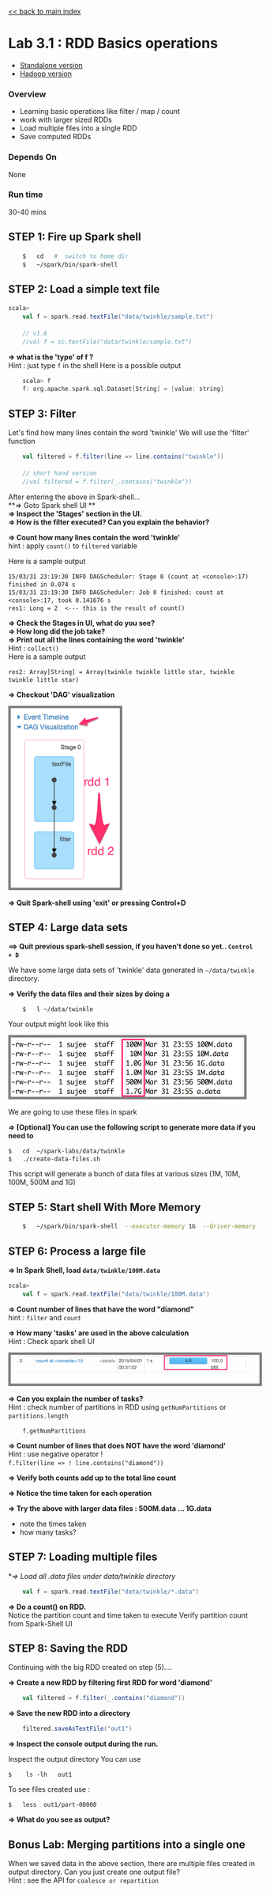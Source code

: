 <link rel='stylesheet' href='../assets/css/main.css'/>

[<< back to main index](../README.md)

Lab 3.1 : RDD Basics operations
================================

- [Standalone version](3.1-rdd-basics.md) 
- [Hadoop version](3.1H-rdd-hadoop.md)

### Overview
* Learning basic operations like filter / map / count
* work with larger sized RDDs
* Load multiple files into a single RDD
* Save computed RDDs



### Depends On
None

### Run time
30-40 mins


## STEP 1:  Fire up Spark shell

```bash
    $   cd   #  switch to home dir
    $   ~/spark/bin/spark-shell
```


## STEP 2: Load a simple text file

```scala
scala>
    val f = spark.read.textFile("data/twinkle/sample.txt")

    // v1.6
    //val f = sc.textFile("data/twinkle/sample.txt")
```


**=> what is the 'type' of f ?**  
Hint : just type `f` in the shell
Here is a possible output

```scala
    scala> f
    f: org.apache.spark.sql.Dataset[String] = [value: string]
```


## STEP 3: Filter
Let's find how many lines contain the word 'twinkle'
We will use the 'filter' function

```scala
    val filtered = f.filter(line => line.contains("twinkle"))

    // short hand version
    //val filtered = f.filter(_.contains("twinkle"))
```

After entering the above in Spark-shell...  
**=> Goto Spark shell UI **  
**=> Inspect the 'Stages' section in the UI.**  
**=> How is the filter executed? Can you explain the behavior?**  

**=> Count how many lines contain the word 'twinkle'**  
hint : apply `count()` to `filtered` variable

Here is a sample output

```console
15/03/31 23:19:30 INFO DAGScheduler: Stage 0 (count at <console>:17) finished in 0.074 s
15/03/31 23:19:30 INFO DAGScheduler: Job 0 finished: count at <console>:17, took 0.141676 s
res1: Long = 2  <--- this is the result of count()
```


**=> Check the Stages in UI,  what do you see?**  
**=> How long did the job take?**  
**=> Print out all the lines containing the word 'twinkle'**   
Hint : `collect()`  
Here is a sample output
```console
res2: Array[String] = Array(twinkle twinkle little star, twinkle twinkle little star)
```

**=> Checkout 'DAG' visualization**

<img src="../images/3.1c.png" style="border: 5px solid grey; max-width:100%;"/>

**=> Quit Spark-shell using 'exit'  or pressing  Control+D**


## STEP 4:  Large data sets
**==> Quit previous spark-shell session, if you haven't done so yet.. `Control + D`**  

We have some large data sets of 'twinkle' data generated in `~/data/twinkle`  directory.

**=> Verify the data files and their sizes by doing a**
```
    $   l ~/data/twinkle
```
Your output might look like this

<img src="../images/3.1a.png" style="border: 5px solid grey; max-width:100%;"/>

We are going to use these files in spark

**=> [Optional] You can use the following script to generate more data if you need to**  

    $   cd  ~/spark-labs/data/twinkle
    $   ./create-data-files.sh


This script will generate a bunch of data files at various sizes (1M, 10M, 100M, 500M and 1G)

## STEP 5:  Start shell With More Memory

```bash
    $   ~/spark/bin/spark-shell  --executor-memory 1G  --driver-memory 1G
```

## STEP 6: Process a large file
**=> In Spark Shell, load `data/twinkle/100M.data`**  
```scala
scala>
    val f = spark.read.textFile("data/twinkle/100M.data")
```

**=> Count number of lines that have the word "diamond"**  
hint : `filter`  and `count`

**=> How many 'tasks' are used in the above calculation**  
Hint : Check spark shell UI

<img src="../images/3.1b.png" style="border: 5px solid grey; max-width:100%;" />

**=> Can you explain the number of tasks?**  
Hint : check number of partitions in RDD using `getNumPartitions`  or `partitions.length`  
```
    f.getNumPartitions
```


**=> Count number of lines that does NOT have the word 'diamond'**  
Hint : use negative operator  !  
`f.filter(line => ! line.contains("diamond")) `

**=> Verify both counts add up to the total line count**

**=> Notice the time taken for each operation**

**=> Try the above with larger data files : 500M.data  ... 1G.data**
  - note the times taken
  - how many tasks?

## STEP 7: Loading multiple files
**=> Load all *.data files under  data/twinkle  directory**  
```scala
    val f = spark.read.textFile("data/twinkle/*.data")
```

**=> Do a count() on RDD.**  
Notice the partition count and time taken to execute
Verify partition count from Spark-Shell UI

## STEP 8:  Saving the RDD
Continuing with the big RDD created on step (5)....

**=> Create a new RDD by filtering first RDD for word 'diamond'**  

```scala
    val filtered = f.filter(_.contains("diamond"))
```

**=> Save the new RDD into a directory**  
```scala
    filtered.saveAsTextFile("out1")
```

**=> Inspect the console output during the run.**

Inspect the output directory
You can use

    $    ls -lh   out1


To see files created use :

    $   less  out1/part-00000


**=> What do you see as output?**


## Bonus Lab: Merging partitions into a single one
When we saved data in the above section, there are multiple files created in output directory.   Can you just create one output file?   
Hint : see the API for `coalesce or repartition`